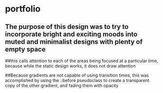 # portfolio
## The purpose of this design was to try to incorporate bright and exciting moods into muted and minimalist designs with plenty of empty space

##this calls attention to each of the areas being focused at a particular time, because while the static design works, it does not draw attention

##Because gradients are not capable of using transition times, this was accomplished by using the ::before pseudoclass to create a transparent copy of the other gradient, and fading them with opacity 
